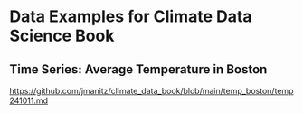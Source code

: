 # Data Examples for Climate Data Science Book

## Time Series: Average Temperature in Boston

https://github.com/jmanitz/climate_data_book/blob/main/temp_boston/temp241011.md

